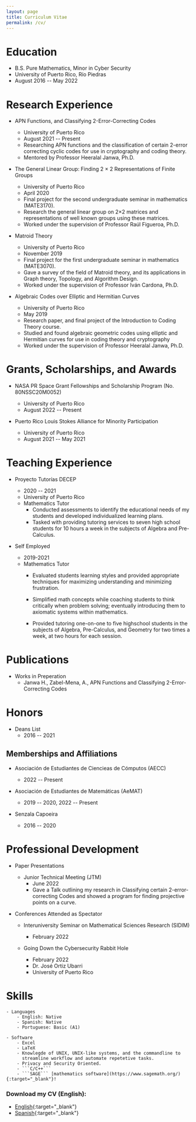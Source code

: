 ```yaml
---
layout: page
title: Curriculum Vitae
permalink: /cv/
---
```


# Education
- B.S. Pure Mathematics, Minor in Cyber Security
- University of Puerto Rico, Río Piedras
- August 2016 -- May 2022

# Research Experience
- APN Functions, and Classifying 2-Error-Correcting Codes
    - University of Puerto Rico
    - August 2021 -- Present
    - Researching APN functions and the classification of certain 2-error
      correcting cyclic codes for use in cryptography and coding theory.
    - Mentored by Professor Heeralal Janwa, Ph.D.

- The General Linear Group: Finding 2 × 2 Representations of Finite Groups
    - University of Puerto Rico
    - April 2020
    - Final project for the second undergraduate seminar in mathematics (MATE3170).
    -  Research the general linear group on 2×2 matrices and representations of
       well known groups using these matrices.
    - Worked under the supervision of Professor Raúl Figueroa, Ph.D.

- Matroid Theory
    - University of Puerto Rico
    - November 2019
    - Final project for the first undergraduate seminar in mathematics (MATE3070).
    - Gave a survey of the field of Matroid theory, and its applications in Graph
      theory, Topology, and Algorithm Design.
    - Worked under the supervision of Professor Iván Cardona, Ph.D.

- Algebraic Codes over Elliptic and Hermitian Curves
    - University of Puerto Rico
    - May 2019
    -  Research paper, and final project of the Introduction to Coding Theory course.
    - Studied and found algebraic geometric codes using elliptic and Hermitian
      curves for use in coding theory and cryptography
    - Worked under the supervision of Professor Heeralal Janwa, Ph.D.

# Grants, Scholarships, and Awards
- NASA PR Space Grant Fellowships and Scholarship Program (No. 80NSSC20M0052)
    - University of Puerto Rico
    - August 2022 -- Present

- Puerto Rico Louis Stokes Alliance for Minority Participation
    - University of Puerto Rico
    - August 2021 -- May 2021

# Teaching Experience
- Proyecto Tutorías DECEP
    - 2020 -- 2021
    - University of Puerto Rico
    - Mathematics Tutor
        - Conducted assessments to identify the educational needs of my students
          and developed individualized learning plans.
        - Tasked with providing tutoring services to seven high school students
          for 10 hours a week in the subjects of Algebra and Pre-Calculus.

- Self Employed
    - 2019-2021
    - Mathematics Tutor
        - Evaluated students learning styles and provided appropriate techniques
          for maximizing understanding and minimizing frustration.

        - Simplified math concepts while coaching students to think critically
          when problem solving; eventually introducing them to axiomatic systems
          within mathematics.

        - Provided tutoring one-on-one to five highschool students in the
          subjects of Algebra, Pre-Calculus, and Geometry for two times a week, at
          two hours for each session.

# Publications
- Works in Preperation
    - Janwa H., Zabel-Mena, A., APN Functions and Classifying 2-Error-Correcting
      Codes

# Honors
- Deans List
    - 2016 -- 2021

## Memberships and Affiliations
- Asociación de Estudiantes de Ciencieas de Cómputos (AECC)
    - 2022 -- Present

- Asociación de Estudiantes de Matemáticas (AeMAT)
    - 2019 -- 2020, 2022 -- Present

- Senzala Capoeira
    - 2016 -- 2020

# Professional Development
- Paper Presentations
    - Junior Technical Meeting (JTM)
        - June 2022
        - Gave a Talk outlining my research in Classifying certain
          2-error-correcting Codes and showed a program for finding projective
          points on a curve.

- Conferences Attended as Spectator
    - Interuniversity Seminar on Mathematical Sciences Research (SIDIM)
        - February 2022

    - Going Down the Cybersecurity Rabbit Hole
        - February 2022
        - Dr. José Ortiz Ubarri
        - University of Puerto Rico
# Skills
    - Languages
        - English: Native
        - Spanish: Native
        - Portuguese: Basic (A1)

    - Software
        - Excel
        - LaTeX
        - Knowlegde of UNIX, UNIX-like systems, and the commandline to
          streamline workflow and automate repetetive tasks.
        - Privacy and Security Oriented.
        - ```C/C++```
        - ```SAGE``` [mathematics software](https://www.sagemath.org/){:target="_blank"}!


### Download my CV (English):
- [English](https://github.com/azabelmena/curriculum_vitae/raw/english/alec_zabel_mena.pdf){:target="_blank"}
- [Spanish](https://github.com/azabelmena/curriculum_vitae/raw/spanish/alec_zabel_mena.pdf){:target="_blank"}
